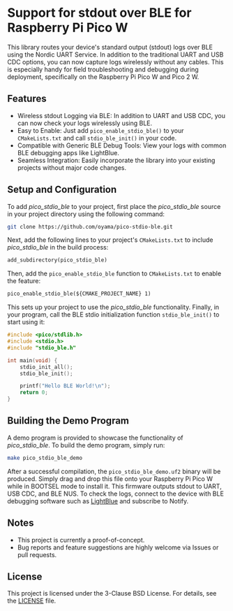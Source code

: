 # Support for stdout over BLE for Raspberry Pi Pico W

This library routes your device's standard output (stdout) logs over BLE using the Nordic UART Service.
In addition to the traditional UART and USB CDC options, you can now capture logs wirelessly without any cables.
This is especially handy for field troubleshooting and debugging during deployment, specifically on the Raspberry Pi Pico W and Pico 2 W.

## Features

- Wireless stdout Logging via BLE: In addition to UART and USB CDC, you can now check your logs wirelessly using BLE.
- Easy to Enable: Just add `pico_enable_stdio_ble()` to your `CMakeLists.txt` and call `stdio_ble_init()` in your code.
- Compatible with Generic BLE Debug Tools: View your logs with common BLE debugging apps like LightBlue.
- Seamless Integration: Easily incorporate the library into your existing projects without major code changes.

## Setup and Configuration

To add _pico_stdio_ble_ to your project, first place the _pico_stdio_ble_ source in your project directory using the following command:

```bash
git clone https://github.com/oyama/pico-stdio-ble.git
```

Next, add the following lines to your project's `CMakeLists.txt` to include _pico_stdio_ble_ in the build process:

```CMakeLists.txt
add_subdirectory(pico_stdio_ble)
```

Then, add the `pico_enable_stdio_ble` function to `CMakeLists.txt` to enable the feature:

```CMakeLists.txt
pico_enable_stdio_ble(${CMAKE_PROJECT_NAME} 1)
```
This sets up your project to use the _pico_stdio_ble_ functionality. Finally, in your program, call the BLE stdio initialization function `stdio_ble_init()` to start using it:

```c
#include <pico/stdlib.h>
#include <stdio.h>
#include "stdio_ble.h"

int main(void) {
    stdio_init_all();
    stdio_ble_init();

    printf("Hello BLE World!\n");
    return 0;
}
```

## Building the Demo Program

A demo program is provided to showcase the functionality of _pico_stdio_ble_. To build the demo program, simply run:

```bash
make pico_stdio_ble_demo
```
After a successful compilation, the `pico_stdio_ble_demo.uf2` binary will be produced.
Simply drag and drop this file onto your Raspberry Pi Pico W while in BOOTSEL mode to install it.
This firmware outputs stdout to UART, USB CDC, and BLE NUS. To check the logs, connect to the device with BLE debugging software such as [LightBlue](https://punchthrough.com/lightblue/) and subscribe to Notify.

## Notes

- This project is currently a proof-of-concept.
- Bug reports and feature suggestions are highly welcome via Issues or pull requests.

## License

This project is licensed under the 3-Clause BSD License. For details, see the [LICENSE](LICENSE.md) file.
